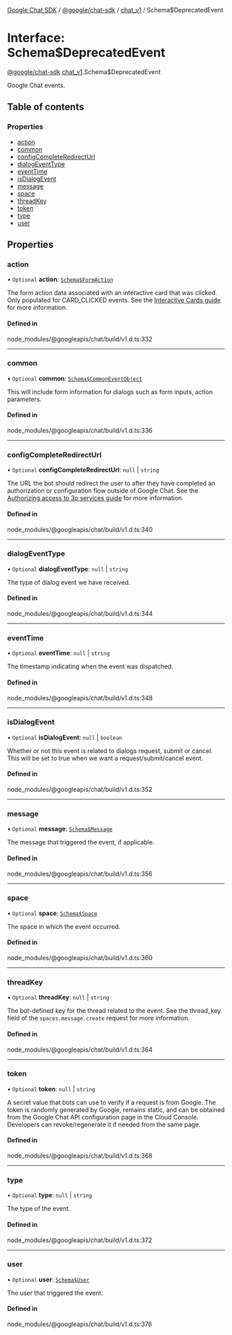 [Google Chat SDK](../README.md) / [@google/chat-sdk](../modules/google_chat_sdk.md) / [chat\_v1](../modules/google_chat_sdk.chat_v1.md) / Schema$DeprecatedEvent

# Interface: Schema$DeprecatedEvent

[@google/chat-sdk](../modules/google_chat_sdk.md).[chat_v1](../modules/google_chat_sdk.chat_v1.md).Schema$DeprecatedEvent

Google Chat events.

## Table of contents

### Properties

- [action](google_chat_sdk.chat_v1.Schema_DeprecatedEvent.md#action)
- [common](google_chat_sdk.chat_v1.Schema_DeprecatedEvent.md#common)
- [configCompleteRedirectUrl](google_chat_sdk.chat_v1.Schema_DeprecatedEvent.md#configcompleteredirecturl)
- [dialogEventType](google_chat_sdk.chat_v1.Schema_DeprecatedEvent.md#dialogeventtype)
- [eventTime](google_chat_sdk.chat_v1.Schema_DeprecatedEvent.md#eventtime)
- [isDialogEvent](google_chat_sdk.chat_v1.Schema_DeprecatedEvent.md#isdialogevent)
- [message](google_chat_sdk.chat_v1.Schema_DeprecatedEvent.md#message)
- [space](google_chat_sdk.chat_v1.Schema_DeprecatedEvent.md#space)
- [threadKey](google_chat_sdk.chat_v1.Schema_DeprecatedEvent.md#threadkey)
- [token](google_chat_sdk.chat_v1.Schema_DeprecatedEvent.md#token)
- [type](google_chat_sdk.chat_v1.Schema_DeprecatedEvent.md#type)
- [user](google_chat_sdk.chat_v1.Schema_DeprecatedEvent.md#user)

## Properties

### action

• `Optional` **action**: [`Schema$FormAction`](google_chat_sdk.chat_v1.Schema_FormAction.md)

The form action data associated with an interactive card that was clicked. Only populated for CARD_CLICKED events. See the [Interactive Cards guide](/chat/how-tos/cards-onclick) for more information.

#### Defined in

node_modules/@googleapis/chat/build/v1.d.ts:332

___

### common

• `Optional` **common**: [`Schema$CommonEventObject`](google_chat_sdk.chat_v1.Schema_CommonEventObject.md)

This will include form information for dialogs such as form inputs, action parameters.

#### Defined in

node_modules/@googleapis/chat/build/v1.d.ts:336

___

### configCompleteRedirectUrl

• `Optional` **configCompleteRedirectUrl**: ``null`` \| `string`

The URL the bot should redirect the user to after they have completed an authorization or configuration flow outside of Google Chat. See the [Authorizing access to 3p services guide](/chat/how-tos/auth-3p) for more information.

#### Defined in

node_modules/@googleapis/chat/build/v1.d.ts:340

___

### dialogEventType

• `Optional` **dialogEventType**: ``null`` \| `string`

The type of dialog event we have received.

#### Defined in

node_modules/@googleapis/chat/build/v1.d.ts:344

___

### eventTime

• `Optional` **eventTime**: ``null`` \| `string`

The timestamp indicating when the event was dispatched.

#### Defined in

node_modules/@googleapis/chat/build/v1.d.ts:348

___

### isDialogEvent

• `Optional` **isDialogEvent**: ``null`` \| `boolean`

Whether or not this event is related to dialogs request, submit or cancel. This will be set to true when we want a request/submit/cancel event.

#### Defined in

node_modules/@googleapis/chat/build/v1.d.ts:352

___

### message

• `Optional` **message**: [`Schema$Message`](google_chat_sdk.chat_v1.Schema_Message.md)

The message that triggered the event, if applicable.

#### Defined in

node_modules/@googleapis/chat/build/v1.d.ts:356

___

### space

• `Optional` **space**: [`Schema$Space`](google_chat_sdk.chat_v1.Schema_Space.md)

The space in which the event occurred.

#### Defined in

node_modules/@googleapis/chat/build/v1.d.ts:360

___

### threadKey

• `Optional` **threadKey**: ``null`` \| `string`

The bot-defined key for the thread related to the event. See the thread_key field of the `spaces.message.create` request for more information.

#### Defined in

node_modules/@googleapis/chat/build/v1.d.ts:364

___

### token

• `Optional` **token**: ``null`` \| `string`

A secret value that bots can use to verify if a request is from Google. The token is randomly generated by Google, remains static, and can be obtained from the Google Chat API configuration page in the Cloud Console. Developers can revoke/regenerate it if needed from the same page.

#### Defined in

node_modules/@googleapis/chat/build/v1.d.ts:368

___

### type

• `Optional` **type**: ``null`` \| `string`

The type of the event.

#### Defined in

node_modules/@googleapis/chat/build/v1.d.ts:372

___

### user

• `Optional` **user**: [`Schema$User`](google_chat_sdk.chat_v1.Schema_User.md)

The user that triggered the event.

#### Defined in

node_modules/@googleapis/chat/build/v1.d.ts:376
